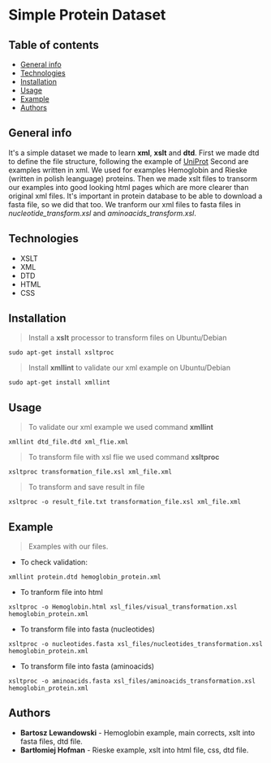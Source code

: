# Simple Protein Dataset
## Table of contents
* [General info](#general-info)
* [Technologies](#technologies)
* [Installation](#installation)
* [Usage](#usage)
* [Example](#example)
* [Authors](#authors)
## General info 
It's a simple dataset we made to learn **xml**, **xslt** and **dtd**. 
First we made dtd to define the file structure, following the example of [UniProt](https://www.uniprot.org/)
Second are examples written in xml. We used for examples Hemoglobin and Rieske (written in polish leanguage) proteins.
Then we made xslt files to transorm our examples into good looking html pages which are more clearer than original xml files.
It's important in protein database to be able to download a fasta file, so we did that too. We tranform our xml files to fasta files in *nucleotide_transform.xsl* and *aminoacids_transform.xsl*. 
## Technologies 
* XSLT
* XML 
* DTD
* HTML
* CSS
## Installation
> Install a **xslt** processor to transform files on Ubuntu/Debian
``` 
sudo apt-get install xsltproc 
```
> Install **xmllint** to validate our xml example on Ubuntu/Debian
``` 
sudo apt-get install xmllint
```
## Usage
> To validate our xml example we used command **xmllint**
```
xmllint dtd_file.dtd xml_flie.xml 
```
> To transform file with xsl flie we used command **xsltproc**
``` 
xsltproc transformation_file.xsl xml_file.xml 
```
> To transform and save result in file 
``` 
xsltproc -o result_file.txt transformation_file.xsl xml_file.xml 
```
## Example
> Examples with our files.
* To check validation:
``` 
xmllint protein.dtd hemoglobin_protein.xml 
```
* To tranform file into html
``` 
xsltproc -o Hemoglobin.html xsl_files/visual_transformation.xsl hemoglobin_protein.xml
```
* To transform file into fasta (nucleotides)
```
xsltproc -o nucleotides.fasta xsl_files/nucleotides_transformation.xsl hemoglobin_protein.xml 
```
* To transform file into fasta (aminoacids)
``` 
xsltproc -o aminoacids.fasta xsl_files/aminoacids_transformation.xsl hemoglobin_protein.xml 
```
## Authors
* **Bartosz Lewandowski** - Hemoglobin example, main corrects, xslt into fasta files, dtd file.
* **Bartłomiej Hofman** - Rieske example, xslt into html file, css, dtd file.


